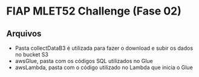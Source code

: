 # FIAP MLET52 Challenge (Fase 02)

## Arquivos

- Pasta collectDataB3 é utilizada para fazer o download e subir os dados no bucket S3
- awsGlue, pasta com os códigos SQL utilizados no Glue
- awsLambda, pasta com o código utilizado no Lambda que inicia o Glue